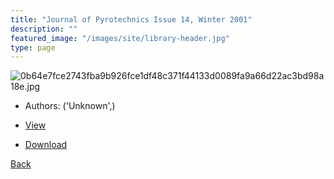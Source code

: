 ```yaml
---
title: "Journal of Pyrotechnics Issue 14, Winter 2001"
description: ""
featured_image: "/images/site/library-header.jpg"
type: page
---
```


![0b64e7fce2743fba9b926fce1df48c371f44133d0089fa9a66d22ac3bd98a18e.jpg](https://drive.google.com/uc?export=view&id=1ozmmnaN8qjCZn78FNhAggZAQac9JqVTk)
* Authors: ('Unknown',)
* <a href="https://drive.google.com/uc?export=view&id=1SExcUq-4UK6WPH8LN9-GWMPECXkmrHV2" target="_blank">View</a>

* [Download](https://drive.google.com/uc?export=download&id=1SExcUq-4UK6WPH8LN9-GWMPECXkmrHV2)

[Back](/library/)
